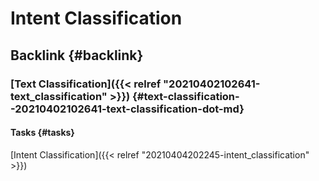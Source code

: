 # Intent Classification


## Backlink {#backlink}


### [Text Classification]({{< relref "20210402102641-text_classification" >}}) {#text-classification--20210402102641-text-classification-dot-md}


#### Tasks {#tasks}

[Intent Classification]({{< relref "20210404202245-intent_classification" >}})
